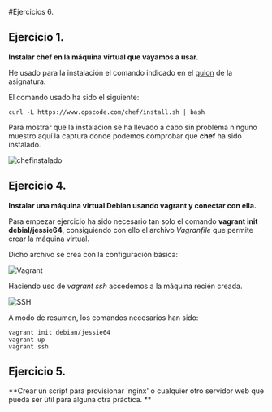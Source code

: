 #Ejercicios 6.

## Ejercicio 1.

**Instalar chef en la máquina virtual que vayamos a usar.**

He usado para la instalación el comando indicado en el [guion](http://jj.github.io/IV/documentos/temas/Gestion_de_configuraciones "guion") de la asignatura.

El comando usado ha sido el siguiente:

~~~
curl -L https://www.opscode.com/chef/install.sh | bash
~~~

Para mostrar que la instalación se ha llevado a cabo sin problema ninguno muestro aquí la captura donde podemos comprobar que **chef** ha sido instalado.

![chefinstalado](http://i345.photobucket.com/albums/p391/maribhez/chef_zpsi0jlfjoo.png "chefinstalado")

## Ejercicio 4.

**Instalar una máquina virtual Debian usando vagrant y conectar con ella.**


Para empezar ejercicio ha sido necesario tan solo el comando **vagrant init debial/jessie64**, consiguiendo con ello el archivo *Vagranfile* que permite crear la máquina virtual.

Dicho archivo se crea con la configuración básica:

![Vagrant](http://i345.photobucket.com/albums/p391/maribhez/vagrantdebian_zpsafzhky5l.png "Vagrant")

Haciendo uso de *vagrant ssh* accedemos a la máquina recién creada.

![SSH](http://i345.photobucket.com/albums/p391/maribhez/ssh_zpsgfcrox5m.png "SSH")

A modo de resumen, los comandos necesarios han sido:
~~~
vagrant init debian/jessie64
vagrant up
vagrant ssh
~~~

## Ejercicio 5.

**Crear un script para provisionar 'nginx' o cualquier otro servidor web que pueda ser útil para alguna otra práctica. **
